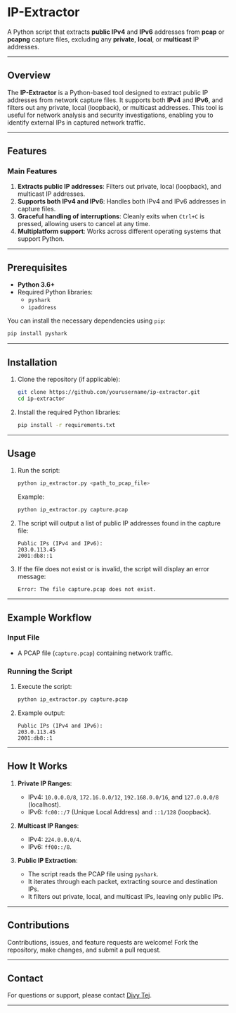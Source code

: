 # IP-Extractor

A Python script that extracts **public IPv4** and **IPv6** addresses from **pcap** or **pcapng** capture files, excluding any **private**, **local**, or **multicast** IP addresses.

---

## Overview

The **IP-Extractor** is a Python-based tool designed to extract public IP addresses from network capture files. It supports both **IPv4** and **IPv6**, and filters out any private, local (loopback), or multicast addresses. This tool is useful for network analysis and security investigations, enabling you to identify external IPs in captured network traffic.

---

## Features

### Main Features

1. **Extracts public IP addresses**: Filters out private, local (loopback), and multicast IP addresses.
2. **Supports both IPv4 and IPv6**: Handles both IPv4 and IPv6 addresses in capture files.
3. **Graceful handling of interruptions**: Cleanly exits when `Ctrl+C` is pressed, allowing users to cancel at any time.
4. **Multiplatform support**: Works across different operating systems that support Python.

---

## Prerequisites

- **Python 3.6+**
- Required Python libraries:
  - `pyshark`
  - `ipaddress`

You can install the necessary dependencies using `pip`:

```bash
pip install pyshark
```

---

## Installation

1. Clone the repository (if applicable):
   ```bash
   git clone https://github.com/yourusername/ip-extractor.git
   cd ip-extractor
   ```

2. Install the required Python libraries:
   ```bash
   pip install -r requirements.txt
   ```

---

## Usage

1. Run the script:
   ```bash
   python ip_extractor.py <path_to_pcap_file>
   ```

   Example:
   ```bash
   python ip_extractor.py capture.pcap
   ```

2. The script will output a list of public IP addresses found in the capture file:
   ```
   Public IPs (IPv4 and IPv6):
   203.0.113.45
   2001:db8::1
   ```

3. If the file does not exist or is invalid, the script will display an error message:
   ```
   Error: The file capture.pcap does not exist.
   ```

---

## Example Workflow

### Input File
- A PCAP file (`capture.pcap`) containing network traffic.

### Running the Script
1. Execute the script:
   ```bash
   python ip_extractor.py capture.pcap
   ```

2. Example output:
   ```
   Public IPs (IPv4 and IPv6):
   203.0.113.45
   2001:db8::1
   ```

---

## How It Works

1. **Private IP Ranges**:
   - IPv4: `10.0.0.0/8`, `172.16.0.0/12`, `192.168.0.0/16`, and `127.0.0.0/8` (localhost).
   - IPv6: `fc00::/7` (Unique Local Address) and `::1/128` (loopback).

2. **Multicast IP Ranges**:
   - IPv4: `224.0.0.0/4`.
   - IPv6: `ff00::/8`.

3. **Public IP Extraction**:
   - The script reads the PCAP file using `pyshark`.
   - It iterates through each packet, extracting source and destination IPs.
   - It filters out private, local, and multicast IPs, leaving only public IPs.

---

## Contributions

Contributions, issues, and feature requests are welcome! Fork the repository, make changes, and submit a pull request.

---

## Contact

For questions or support, please contact [Divy Tej](https://linkedin.com/in/divytej).

---
